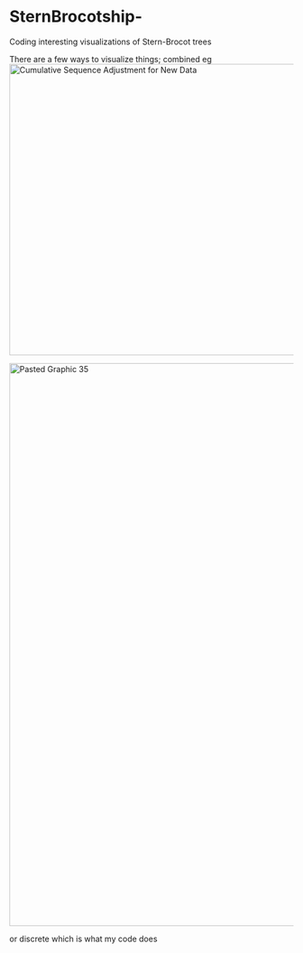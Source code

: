 # SternBrocotship-
Coding interesting visualizations of Stern-Brocot trees

There are a few ways to visualize things; combined eg 
<img width="516" alt="Cumulative Sequence Adjustment for New Data" src="https://github.com/jconorgrogan/SternBrocotship-/assets/130090573/0990978d-c681-4f87-be1b-116ff7541da7">


<img width="997" alt="Pasted Graphic 35" src="https://github.com/jconorgrogan/SternBrocotship-/assets/130090573/ddab1ec6-fd0b-4542-809d-7fd0541ed48d">

or discrete which is what my code does
